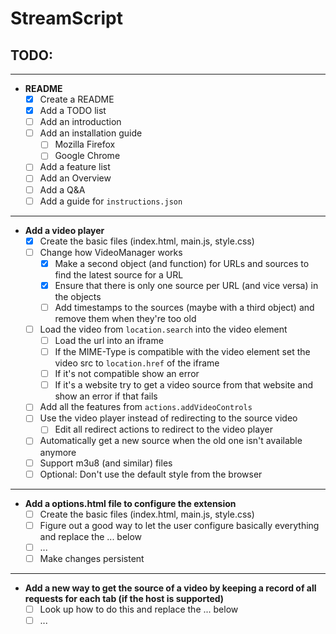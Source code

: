 # StreamScript

## __TODO:__
---
* __README__
  * [x] Create a README
  * [x] Add a TODO list
  * [ ] Add an introduction
  * [ ] Add an installation guide
    * [ ] Mozilla Firefox
    * [ ] Google Chrome
  * [ ] Add a feature list
  * [ ] Add an Overview
  * [ ] Add a Q&A
  * [ ] Add a guide for `instructions.json`

---

* __Add a video player__
  * [x] Create the basic files (index.html, main.js, style.css)
  * [ ] Change how VideoManager works
    * [x] Make a second object (and function) for URLs and sources to find the latest source for a URL
    * [x] Ensure that there is only one source per URL (and vice versa) in the objects
    * [ ] Add timestamps to the sources (maybe with a third object) and remove them when they're too old
  * [ ] Load the video from `location.search` into the video element
    * [ ] Load the url into an iframe
    * [ ] If the MIME-Type is compatible with the video element set the video src to `location.href` of the iframe
    * [ ] If it's not compatible show an error
    * [ ] If it's a website try to get a video source from that website and show an error if that fails
  * [ ] Add all the features from `actions.addVideoControls`
  * [ ] Use the video player instead of redirecting to the source video
    * [ ] Edit all redirect actions to redirect to the video player
  * [ ] Automatically get a new source when the old one isn't available anymore
  * [ ] Support m3u8 (and similar) files
  * [ ] Optional: Don't use the default style from the browser

---

* __Add a options.html file to configure the extension__
  * [ ] Create the basic files (index.html, main.js, style.css)
  * [ ] Figure out a good way to let the user configure basically everything and replace the ... below
  * [ ] ...
  * [ ] Make changes persistent

---

* __Add a new way to get the source of a video by keeping a record of all requests for each tab (if the host is supported)__
  * [ ] Look up how to do this and replace the ... below
  * [ ] ...
